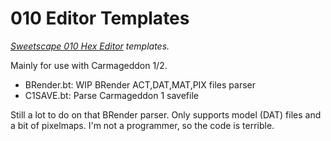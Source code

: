 # **010 Editor Templates**
*[Sweetscape 010 Hex Editor](https://www.sweetscape.com/) templates.*

Mainly for use with Carmageddon 1/2.

* BRender.bt: WIP BRender ACT,DAT,MAT,PIX files parser
* C1SAVE.bt: Parse Carmageddon 1 savefile

Still a lot to do on that BRender parser. Only supports model (DAT) files and a bit of pixelmaps.
I'm not a programmer, so the code is terrible.